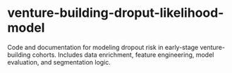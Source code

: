# venture-building-droput-likelihood-model
Code and documentation for modeling dropout risk in early-stage venture-building cohorts. Includes data enrichment, feature engineering, model evaluation, and segmentation logic.
